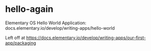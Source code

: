 # hello-again
Elementary OS Hello World Application: docs.elementary.io/develop/writing-apps/hello-world


Left off at <https://docs.elementary.io/develop/writing-apps/our-first-app/packaging>
